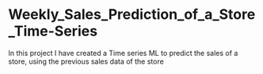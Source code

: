 # Weekly_Sales_Prediction_of_a_Store_Time-Series
In this project I have created a Time series ML to predict the sales of a store, using the previous sales data of the store
